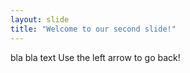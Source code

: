 ```yaml
---
layout: slide
title: "Welcome to our second slide!"
---
```

bla bla text
Use the left arrow to go back!
